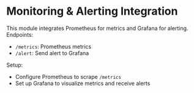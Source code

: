 # Monitoring & Alerting Integration

This module integrates Prometheus for metrics and Grafana for alerting. Endpoints:
- `/metrics`: Prometheus metrics
- `/alert`: Send alert to Grafana

Setup:
- Configure Prometheus to scrape `/metrics`
- Set up Grafana to visualize metrics and receive alerts
